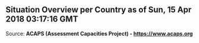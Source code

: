 ## Situation Overview per Country as of Sun, 15 Apr 2018 03:17:16 GMT

Source: **ACAPS (Assessment Capacities Project) - https://www.acaps.org**